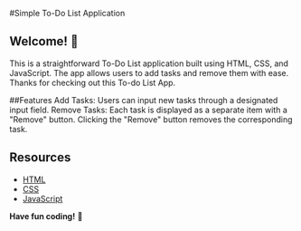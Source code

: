 
#Simple To-Do List Application

## Welcome! 👋
This is a straightforward To-Do List application built using HTML, CSS, and JavaScript. The app allows users to add tasks and remove them with ease.
Thanks for checking out this To-do List App.

##Features
Add Tasks: Users can input new tasks through a designated input field.
Remove Tasks: Each task is displayed as a separate item with a "Remove" button. Clicking the "Remove" button removes the corresponding task.


## Resources

- [HTML](https://developer.mozilla.org/en-US/docs/Web/HTML)
- [CSS](https://developer.mozilla.org/en-US/docs/Web/CSS)
- [JavaScript](https://developer.mozilla.org/en-US/docs/Web/JavaScript)


**Have fun coding!** 🚀

